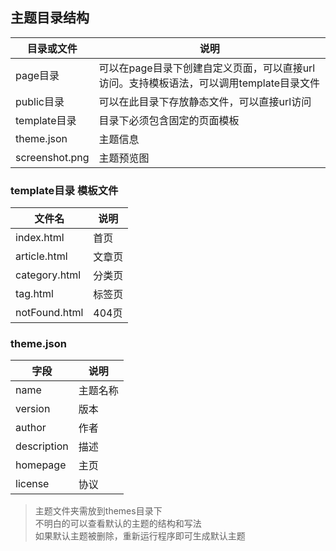 ## 主题目录结构
| 目录或文件          | 说明                                                  |
|----------------|-----------------------------------------------------|
| page目录         | 可以在page目录下创建自定义页面，可以直接url访问。支持模板语法，可以调用template目录文件 |
| public目录       | 可以在此目录下存放静态文件，可以直接url访问                             |
| template目录     | 目录下必须包含固定的页面模板                                      |
| theme.json     | 主题信息                                                |
| screenshot.png | 主题预览图                                               |

### template目录 模板文件
| 文件名           | 说明   |
|---------------|------|
| index.html    | 首页   |
| article.html  | 文章页  |
| category.html | 分类页  |
| tag.html      | 标签页  |
| notFound.html | 404页 |



### theme.json

| 字段          | 说明   |
|-------------|------|
| name        | 主题名称 |
| version     | 版本   |
| author      | 作者   |
| description | 描述   |
| homepage    | 主页   |
| license     | 协议   |

> 主题文件夹需放到themes目录下<br>
> 不明白的可以查看默认的主题的结构和写法<br>
> 如果默认主题被删除，重新运行程序即可生成默认主题